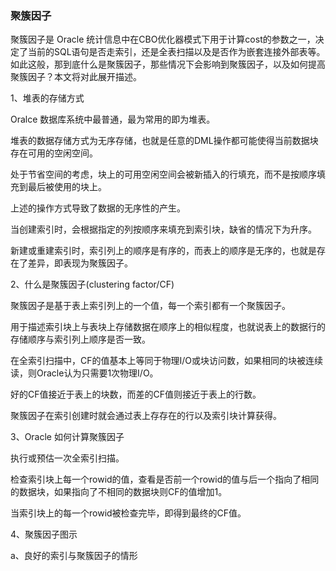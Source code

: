 ### 聚簇因子

聚簇因子是 Oracle 统计信息中在CBO优化器模式下用于计算cost的参数之一，决定了当前的SQL语句是否走索引，还是全表扫描以及是否作为嵌套连接外部表等。如此这般，那到底什么是聚簇因子，那些情况下会影响到聚簇因子，以及如何提高聚簇因子？本文将对此展开描述。

1、堆表的存储方式

Oralce 数据库系统中最普通，最为常用的即为堆表。

堆表的数据存储方式为无序存储，也就是任意的DML操作都可能使得当前数据块存在可用的空闲空间。

处于节省空间的考虑，块上的可用空闲空间会被新插入的行填充，而不是按顺序填充到最后被使用的块上。

上述的操作方式导致了数据的无序性的产生。

当创建索引时，会根据指定的列按顺序来填充到索引块，缺省的情况下为升序。

新建或重建索引时，索引列上的顺序是有序的，而表上的顺序是无序的，也就是存在了差异，即表现为聚簇因子。

2、什么是聚簇因子(clustering factor/CF)

聚簇因子是基于表上索引列上的一个值，每一个索引都有一个聚簇因子。

用于描述索引块上与表块上存储数据在顺序上的相似程度，也就说表上的数据行的存储顺序与索引列上顺序是否一致。

在全索引扫描中，CF的值基本上等同于物理I/O或块访问数，如果相同的块被连续读，则Oracle认为只需要1次物理I/O。

好的CF值接近于表上的块数，而差的CF值则接近于表上的行数。

聚簇因子在索引创建时就会通过表上存存在的行以及索引块计算获得。

3、Oracle 如何计算聚簇因子

执行或预估一次全索引扫描。

检查索引块上每一个rowid的值，查看是否前一个rowid的值与后一个指向了相同的数据块，如果指向了不相同的数据块则CF的值增加1。

当索引块上的每一个rowid被检查完毕，即得到最终的CF值。

4、聚簇因子图示

a、良好的索引与聚簇因子的情形